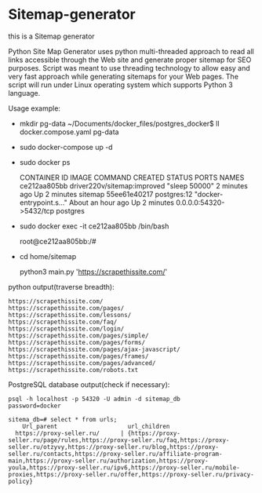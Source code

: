 # Sitemap-generator

this is a Sitemap generator 

Python Site Map Generator uses python multi-threaded approach to read all links accessible through the Web site and generate proper
sitemap for SEO purposes. Script was meant to use threading technology to allow easy and very fast approach while generating sitemaps for your Web pages.
The script will run under Linux operating system which supports Python 3 language.


Usage example:

- mkdir pg-data
    ~/Documents/docker_files/postgres_docker$ ll
        docker.compose.yaml
        pg-data
- sudo docker-compose up -d
 - sudo docker ps
    

    CONTAINER ID        IMAGE                         COMMAND                  CREATED             STATUS              PORTS                     NAMES
    ce212aa805bb        driver220v/sitemap:improved   "sleep 50000"            2 minutes ago       Up 2 minutes                                  sitemap
    55ee61e40217        postgres:12                   "docker-entrypoint.s…"   About an hour ago   Up 2 minutes        0.0.0.0:54320->5432/tcp   postgres

- sudo docker exec -it ce212aa805bb /bin/bash


    root@ce212aa805bb:/# 
   
- cd home/sitemap


    python3 main.py 'https://scrapethissite.com/'
    
python output(traverse breadth):

    https://scrapethissite.com/
    https://scrapethissite.com/pages/
    https://scrapethissite.com/lessons/
    https://scrapethissite.com/faq/
    https://scrapethissite.com/login/
    https://scrapethissite.com/pages/simple/
    https://scrapethissite.com/pages/forms/
    https://scrapethissite.com/pages/ajax-javascript/
    https://scrapethissite.com/pages/frames/
    https://scrapethissite.com/pages/advanced/
    https://scrapethissite.com/robots.txt

PostgreSQL database output(check if necessary):
    
    psql -h localhost -p 54320 -U admin -d sitemap_db
    password=docker

    sitema_db=# select * from urls;
        Url_parent                    url_children
      https://proxy-seller.ru/      | {https://proxy-seller.ru/page/rules,https://proxy-seller.ru/faq,https://proxy-seller.ru/otzyvy,https://proxy-seller.ru/blog,https://proxy-seller.ru/contacts,https://proxy-seller.ru/affiliate-program-main,https://proxy-seller.ru/authorization,https://proxy-youla,https://proxy-seller.ru/ipv6,https://proxy-seller.ru/mobile-proxies,https://proxy-seller.ru/offer,https://proxy-seller.ru/privacy-policy}

   
